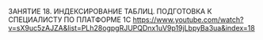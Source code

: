 ЗАНЯТИЕ 18. ИНДЕКСИРОВАНИЕ ТАБЛИЦ. ПОДГОТОВКА К СПЕЦИАЛИСТУ ПО ПЛАТФОРМЕ 1С
https://www.youtube.com/watch?v=sX9uc5zAJZA&list=PLh28ogpgRJUPQDnx1uV9p19jLbpyBa3ua&index=18